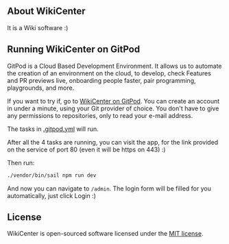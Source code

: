 ## About WikiCenter

It is a Wiki software :)

## Running WikiCenter on GitPod

GitPod is a Cloud Based Development Environment. It allows us to automate the creation of an environment on 
the cloud, to develop, check Features and PR previews live, onboarding people faster, pair programming, playgrounds, and more.

If you want to try if, go to [WikiCenter on GitPod](https://gitpod.io/#https://github.com/ijpatricio/wikicenter).
You can create an account in under a minute, using your Git provider of choice. You don't have to give any permissions to repositories,
only to read your e-mail address.

The tasks in [.gitpod.yml](./.gitpod.yml) will run. 

After all the 4 tasks are running, you can visit the app, for the link provided on the service of port 80 (even it will be https on 443) :)

Then run:

```bash
./vendor/bin/sail npm run dev
```

And now you can navigate to `/admin`. The login form will be filled for you automatically, just click Login :)

## License

WikiCenter is open-sourced software licensed under the [MIT license](https://opensource.org/licenses/MIT).
